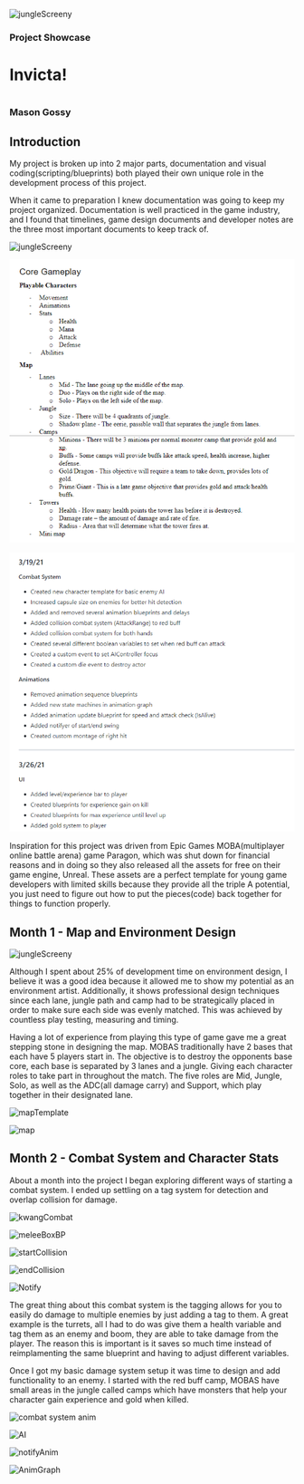![jungleScreeny](https://user-images.githubusercontent.com/70648519/115128514-496cf200-9fac-11eb-8587-9ffe705925fb.PNG)

<h3>Project Showcase</h3>
<h1>Invicta!<h1>
<h3>Mason Gossy</h3>

<h2>Introduction</h2>
<p>My project is broken up into 2 major parts, documentation and visual coding(scripting/blueprints) both played their own unique role in the development process of this project.</p>
<p>When it came to preparation I knew documentation was going to keep my project organized. Documentation is well practiced in the game industry, and I found that timelines, game design documents and developer notes are the three most important documents to keep track of.</p>

<p><img src="https://user-images.githubusercontent.com/70648519/115128514-496cf200-9fac-11eb-8587-9ffe705925fb.PNG" alt="jungleScreeny" /></p>

<p><img src="GDD.PNG"" /></p>

<p><img src="notes.PNG"" /></p>

<p>Inspiration for this project was driven from Epic Games MOBA(multiplayer online battle arena) game Paragon, which was shut down for financial reasons and in doing so they also released all the assets for free on their game engine, Unreal. These assets are a perfect template for young game developers with limited skills because they provide all the triple A potential, you just need to figure out how to put the pieces(code) back together for things to function properly.</p>

<h2>Month 1 - Map and Environment Design</h2>

![jungleScreeny](https://user-images.githubusercontent.com/70648519/115128514-496cf200-9fac-11eb-8587-9ffe705925fb.PNG)

<p>Although I spent about 25% of development time on environment design, I believe it was a good idea because it allowed me to show my potential as an environment artist. Additionally, it shows professional design techniques since each lane, jungle path and camp had to be strategically placed in order to make sure each side was evenly matched. This was achieved by countless play testing, measuring and timing.</p>
<p>Having a lot of experience from playing this type of game gave me a great stepping stone in designing the map. MOBAS traditionally have 2 bases that each have 5 players start in. The objective is to destroy the opponents base core, each base is separated by 3 lanes and a jungle. Giving each character roles to take part in throughout the match. The five roles are Mid, Jungle, Solo, as well as the ADC(all damage carry) and Support, which play together in their designated lane.</p>

![mapTemplate](https://user-images.githubusercontent.com/70648519/115129528-d320bd80-9fb4-11eb-9f67-2c58727c7527.PNG)

![map](https://user-images.githubusercontent.com/70648519/115129359-1ed26780-9fb3-11eb-86bb-146ff804d39c.PNG)

<h2>Month 2 - Combat System and Character Stats</h2>

<p>About a month into the project I began exploring different ways of starting a combat system. I ended up settling on a tag system for detection and overlap collision for damage.</p>

![kwangCombat](https://user-images.githubusercontent.com/70648519/115149294-6566a700-a031-11eb-85cd-020f32ebcdee.PNG)

![meleeBoxBP](https://user-images.githubusercontent.com/70648519/115149284-5ed82f80-a031-11eb-890f-bceb10748432.PNG)

![startCollision](https://user-images.githubusercontent.com/70648519/115149464-4b799400-a032-11eb-82da-b477087f1569.PNG)

![endCollision](https://user-images.githubusercontent.com/70648519/115149468-4fa5b180-a032-11eb-9403-9071e8c96133.PNG)

![Notify](https://user-images.githubusercontent.com/70648519/115149474-53d1cf00-a032-11eb-8500-c7ff93015539.PNG)

<p>The great thing about this combat system is the tagging allows for you to easily do damage to multiple enemies by just adding a tag to them. A great example is the turrets, all I had to do was give them a health variable and tag them as an enemy and boom, they are able to take damage from the player. The reason this is important is it saves so much time instead of reimplamenting the same blueprint and having to adjust different variables.</p> 

<p>Once I got my basic damage system setup it was time to design and add functionality to an enemy. I started with the red buff camp, MOBAS have small areas in the jungle called camps which have monsters that help your character gain experience and gold when killed.</p>

![combat system anim](https://user-images.githubusercontent.com/70648519/115127588-9bf6e000-9fa5-11eb-9737-a41754211c98.png)

![AI](https://user-images.githubusercontent.com/70648519/115151251-107b5e80-a03a-11eb-8181-5596efb28cf1.PNG)

![notifyAnim](https://user-images.githubusercontent.com/70648519/115151254-140ee580-a03a-11eb-905d-82b946644631.PNG)

![AnimGraph](https://user-images.githubusercontent.com/70648519/115151257-1709d600-a03a-11eb-8b54-041e1714aaee.PNG)


